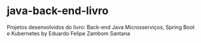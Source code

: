 # java-back-end-livro
Projetos desenvolvidos do livro: Back-end Java Microsserviços, Spring Boot e Kubernetes by Eduardo Felipe Zambom Santana
